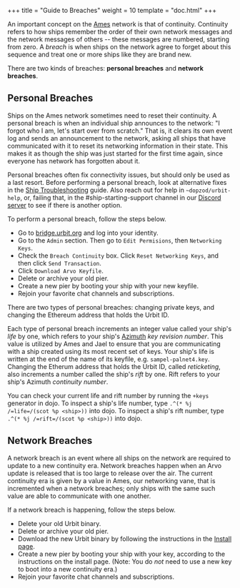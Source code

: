 +++
title = "Guide to Breaches"
weight = 10
template = "doc.html"
+++

An important concept on the [Ames](@/docs/tutorials/arvo/ames.md) network is that of continuity. Continuity refers to how ships remember the order of their own network messages and the network messages of others -- these messages are numbered, starting from zero. A _breach_ is when ships on the network agree to forget about this sequence and treat one or more ships like they are brand new.

There are two kinds of breaches: **personal breaches** and **network breaches**.

## Personal Breaches

Ships on the Ames network sometimes need to reset their continuity. A personal breach is when an individual ship announces to the network: "I forgot who I am, let's start over from scratch." That is, it clears its own event log and sends an announcement to the network, asking all ships that have communicated with it to reset its networking information in their state. This makes it as though the ship was just started for the first time again, since everyone has network has forgotten about it.

Personal breaches often fix connectivity issues, but should only be used as a last resort. Before performing a personal breach, look at alternative fixes in the [Ship Troubleshooting](../ship-troubleshooting) guide. Also reach out for help in `~dopzod/urbit-help`, or, failing that, in the #ship-starting-support channel in our [Discord server](https://discord.gg/n9xhMdz) to see if there is another option. 

To perform a personal breach, follow the steps below.

- Go to [bridge.urbit.org](https://bridge.urbit.org) and log into your identity.
- Go to the `Admin` section. Then go to `Edit Permisions`, then `Networking Keys`.
- Check the `Breach Continuity` box. Click `Reset Networking Keys`, and then click `Send Transaction`.
- Click `Download Arvo Keyfile`.
- Delete or archive your old pier.
- Create a new pier by booting your ship with your new keyfile.
- Rejoin your favorite chat channels and subscriptions.

There are two types of personal breaches: changing private keys, and changing
the Ethereum address that holds the Urbit ID.

Each type of personal breach increments an integer value called
your ship's _life_ by one, which refers to your ship's [Azimuth](@/docs/tutorials/concepts/azimuth.md) _key
revision number_. This value is utilized by
Ames and Jael to ensure that you are
communicating with a ship created using its most recent set of keys. Your
ship's life is written at the end of the name of its keyfile, e.g.
`sampel-palnet4.key`. Changing the Etherum address that holds the Urbit ID,
called _reticketing_, also increments a number called the ship's _rift_ by one.
Rift refers to your ship's Azimuth _continuity number_.

You can check your current life and rift number by running the
`+keys` generator in dojo. To inspect a ship's life number, type `.^(* %j
/=life=/(scot %p <ship>))` into dojo. To inspect a ship's rift number, type `.^(* %j /=rift=/(scot %p <ship>))`
 into dojo.


## Network Breaches

A network breach is an event where all ships on the network are required to update to a new continuity era. Network breaches happen when an Arvo update is released that is too large to release over the air. The current continuity era is given by a value in Ames, our networking vane, that is incremented when a network breaches; only ships with the same such value are able to communicate with one another.

If a network breach is happening, follow the steps below.

- Delete your old Urbit binary.
- Delete or archive your old pier.
- Download the new Urbit binary by following the instructions in the [Install page](https://urbit.org/using/install/).
- Create a new pier by booting your ship with your key, according to the instructions on the install page. (Note: You do _not_ need to use a new key to boot into a new continuity era.)
- Rejoin your favorite chat channels and subscriptions.

